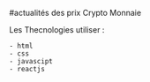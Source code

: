 #actualités des prix Crypto Monnaie




Les Thecnologies utiliser :
```
- html
- css
- javascipt
- reactjs
```

